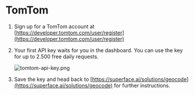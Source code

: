# TomTom

1. Sign up for a TomTom account at [https://developer.tomtom.com/user/register](https://developer.tomtom.com/user/register)
2. Your first API key waits for you in the dashboard. You can use the key for up to 2.500 free daily requests. 
    
    ![tomtom-api-key.png](/img/tutorials/getting-api-keys/tomtom-api-key.png)
    
3. Save the key and head back to [https://superface.ai/solutions/geocode](https://superface.ai/solutions/geocode) for further instructions.